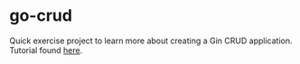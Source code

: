 # go-crud

Quick exercise project to learn more about creating a Gin CRUD application. Tutorial found [here](https://www.youtube.com/watch?v=lf_kiH_NPvM&ab_channel=CodingwithRobby).
